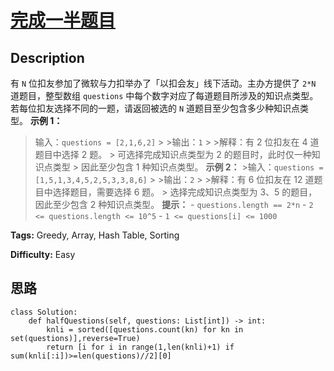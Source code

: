 # [完成一半题目][title]

## Description

有 `N` 位扣友参加了微软与力扣举办了「以扣会友」线下活动。主办方提供了 `2*N` 道题目，整型数组 `questions`
中每个数字对应了每道题目所涉及的知识点类型。 若每位扣友选择不同的一题，请返回被选的 `N` 道题目至少包含多少种知识点类型。 **示例 1：**
>输入：`questions = [2,1,6,2]` > >输出：`1` > >解释：有 2 位扣友在 4 道题目中选择 2 题。 >
可选择完成知识点类型为 2 的题目时，此时仅一种知识点类型 > 因此至少包含 1 种知识点类型。 **示例 2：** >输入：`questions =
[1,5,1,3,4,5,2,5,3,3,8,6]` > >输出：`2` > >解释：有 6 位扣友在 12 道题目中选择题目，需要选择 6 题。 >
选择完成知识点类型为 3、5 的题目，因此至少包含 2 种知识点类型。 **提示：** \- `questions.length == 2*n` \- `2
<= questions.length <= 10^5` \- `1 <= questions[i] <= 1000`


**Tags:** Greedy, Array, Hash Table, Sorting

**Difficulty:** Easy

## 思路

``` python3
class Solution:
    def halfQuestions(self, questions: List[int]) -> int:
        knli = sorted([questions.count(kn) for kn in set(questions)],reverse=True)
        return [i for i in range(1,len(knli)+1) if sum(knli[:i])>=len(questions)//2][0]
```

[title]: https://leetcode-cn.com/problems/WqXACV
